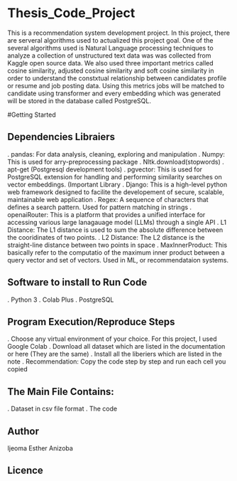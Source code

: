 # Thesis_Code_Project
This is a recommendation system development project. In this project, there are serveral algorithms used to actualized this project goal. One of the several algorithms used is Natural Language processing techniques to  analyze a collection of unstructured text data was was collected from Kaggle open source data. We also used three important metrics called cosine similarity, adjusted cosine similarity and soft cosine similarity in order to understand the constxtual relationship between candidates profile or resume and job posting data. Using this metrics jobs will be matched to candidate using transformer and every embedding which was generated will be stored in the database called PostgreSQL.

#Getting Started

## Dependencies Libraiers
. pandas: For data analysis, cleaning, exploring and manipulation
. Numpy: This is used for arry-preprocessing package
. Nltk.download(stopwords)
. apt-get (Postgresql development tools)
. pgvector: This is used for PostgreSQL extension for handling and performing similarity searches on vector embeddings. (Important Library
. Django: This is a high-level python web framework designed to facilite the developement of secure, scalable, maintainable web application
. Regex: A sequence of characters that defines a search pattern. Used for pattern matching in strings
. openaiRouter: This is a platform that provides a unified interface for accessing various large lanagauage model (LLMs) through a single API
. L1 Distance: The L1 distance is used to sum the absolute difference between the cooridinates of two points.
. L2 Distance:  The L2 distance is the straight-line distance between two points in space
. MaxInnerProduct: This basically refer to the computatio of the maximum inner product between a query vector and set of vectors. Used in ML, or recommendataion systems. 


## Software to install to Run Code
. Python 3
. Colab Plus
. PostgreSQL

## Program Execution/Reproduce Steps
. Choose any virtual environment of your choice. For this project, I used Google Colab
. Download all dataset which are listed in the documentation or here (They are the same)
. Install all the liberiers which are listed in the note
. Recommendation: Copy the code step by step and run each cell you copied

## The Main File Contains:
. Dataset in csv file format
. The code


## Author
Ijeoma Esther Anizoba

## Licence
